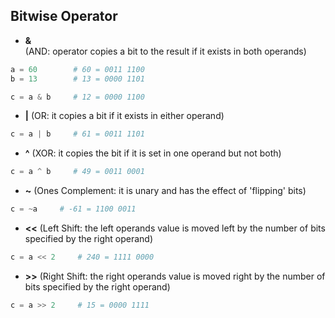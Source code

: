 ## Bitwise Operator
- **&**             
(AND: operator copies a bit to the result if it exists in both operands)
```python
a = 60        # 60 = 0011 1100
b = 13        # 13 = 0000 1101

c = a & b     # 12 = 0000 1100
```
- **|** 
(OR: it copies a bit if it exists in either operand)
```python
c = a | b     # 61 = 0011 1101
```
- **^** (XOR: it copies the bit if it is set in one operand but not both)
```python
c = a ^ b     # 49 = 0011 0001
```
- **~** (Ones Complement: it is unary and has the effect of 'flipping' bits)
```python
c = ~a     # -61 = 1100 0011
```
- **<<** (Left Shift: the left operands value is moved left by the number of bits specified by the right operand)
```python
c = a << 2     # 240 = 1111 0000
```
- **>>** (Right Shift: the right operands value is moved right by the number of bits specified by the right operand)
```python
c = a >> 2     # 15 = 0000 1111
```